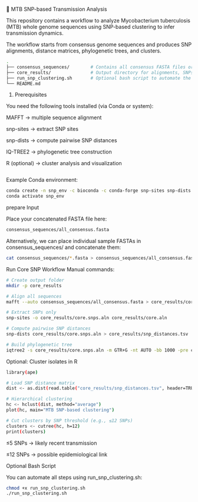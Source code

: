 🧬 MTB SNP-based Transmission Analysis

This repository contains a workflow to analyze Mycobacterium tuberculosis (MTB) whole genome sequences using SNP-based clustering to infer transmission dynamics.

The workflow starts from consensus genome sequences and produces SNP alignments, distance matrices, phylogenetic trees, and clusters.
```bash
.
├── consensus_sequences/        # Contains all consensus FASTA files or concatenated all_consensus.fasta
├── core_results/               # Output directory for alignments, SNPs, distances, and trees
├── run_snp_clustering.sh       # Optional bash script to automate the workflow
└── README.md
```

1. Prerequisites

You need the following tools installed (via Conda or system):

MAFFT → multiple sequence alignment

snp-sites → extract SNP sites

snp-dists → compute pairwise SNP distances

IQ-TREE2 → phylogenetic tree construction

R (optional) → cluster analysis and visualization


```bash

```



Example Conda environment:

```bash
conda create -n snp_env -c bioconda -c conda-forge snp-sites snp-dists -y
conda activate snp_env
```

prepare Input

Place your concatenated FASTA file here:
```bash
consensus_sequences/all_consensus.fasta
```

Alternatively, we can place individual sample FASTAs in consensus_sequences/ and concatenate them:
```bash
cat consensus_sequences/*.fasta > consensus_sequences/all_consensus.fasta
```

Run Core SNP Workflow
Manual commands:
```bash
# Create output folder
mkdir -p core_results

# Align all sequences
mafft --auto consensus_sequences/all_consensus.fasta > core_results/core.aln

# Extract SNPs only
snp-sites -o core_results/core.snps.aln core_results/core.aln

# Compute pairwise SNP distances
snp-dists core_results/core.snps.aln > core_results/snp_distances.tsv

# Build phylogenetic tree
iqtree2 -s core_results/core.snps.aln -m GTR+G -nt AUTO -bb 1000 -pre core_results/core

```

Optional: Cluster isolates in R 
```bash
library(ape)

# Load SNP distance matrix
dist <- as.dist(read.table("core_results/snp_distances.tsv", header=TRUE, row.names=1))

# Hierarchical clustering
hc <- hclust(dist, method="average")
plot(hc, main="MTB SNP-based clustering")

# Cut clusters by SNP threshold (e.g., ≤12 SNPs)
clusters <- cutree(hc, h=12)
print(clusters)
```
≤5 SNPs → likely recent transmission

≤12 SNPs → possible epidemiological link




Optional Bash Script

You can automate all steps using run_snp_clustering.sh:

```bash
chmod +x run_snp_clustering.sh
./run_snp_clustering.sh
```
